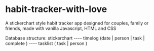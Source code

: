 # habit-tracker-with-love
A stickerchart style habit tracker app designed for couples, family or friends, made with vanilla Javascript, HTML and CSS

Database structure:
stickerchart
---- timelog (date | person | task | complete )
---- tasklist ( task | person )